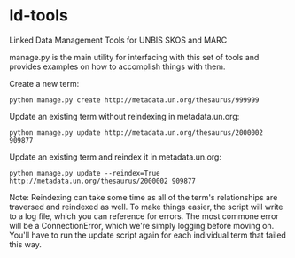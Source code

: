 # ld-tools
Linked Data Management Tools for UNBIS SKOS and MARC

manage.py is the main utility for interfacing with this set of tools and provides examples on how to accomplish things with them.

Create a new term:

`python manage.py create http://metadata.un.org/thesaurus/999999`

Update an existing term without reindexing in metadata.un.org:

`python manage.py update http://metadata.un.org/thesaurus/2000002 909877`

Update an existing term and reindex it in metadata.un.org:

`python manage.py update --reindex=True http://metadata.un.org/thesaurus/2000002 909877`

Note: Reindexing can take some time as all of the term's relationships are traversed and reindexed as well. To make things easier, the script will write to a log file, which you can reference for errors. The most commone error will be a ConnectionError, which we're simply logging before moving on. You'll have to run the update script again for each individual term that failed this way.
